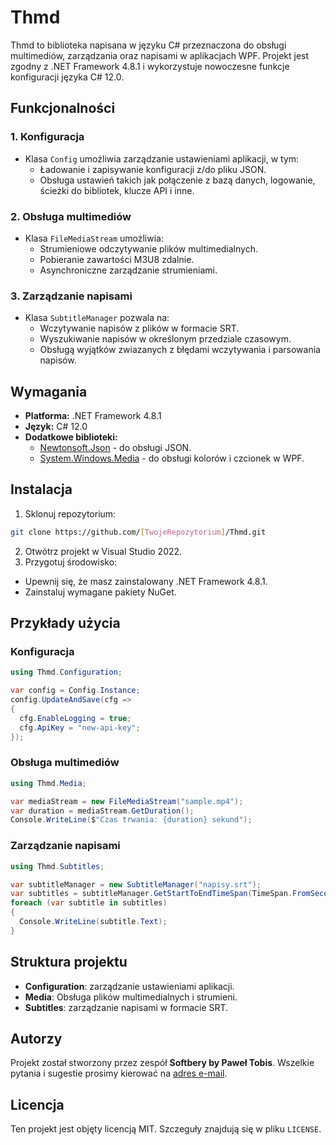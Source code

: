 # Thmd

Thmd to biblioteka napisana w języku C# przeznaczona do obsługi multimediów, zarządzania  oraz napisami w aplikacjach WPF. Projekt jest zgodny z .NET Framework 4.8.1 i wykorzystuje nowoczesne funkcje konfiguracji języka C# 12.0.

## Funkcjonalności

### 1. **Konfiguracja**
- Klasa `Config` umożliwia zarządzanie ustawieniami aplikacji, w tym:
  - Ładowanie i zapisywanie konfiguracji z/do pliku JSON.
  - Obsługa ustawień takich jak połączenie z bazą danych, logowanie, ścieżki do bibliotek, klucze API i inne.

### 2. **Obsługa multimediów**
- Klasa `FileMediaStream` umożliwia:
  - Strumieniowe odczytywanie plików multimedialnych.
  - Pobieranie zawartości M3U8 zdalnie.
  - Asynchroniczne zarządzanie strumieniami.

### 3. **Zarządzanie napisami**
- Klasa `SubtitleManager` pozwala na:
  - Wczytywanie napisów z plików w formacie SRT.
  - Wyszukiwanie napisów w określonym przedziale czasowym.
  - Obsługą wyjątków zwiazanych z błędami wczytywania i parsowania napisów.

## Wymagania

- **Platforma:** .NET Framework 4.8.1
- **Język:** C# 12.0
- **Dodatkowe biblioteki:**
  - [Newtonsoft.Json](https://www.nuget.org/packages/Newtonsoft.Json) - do obsługi JSON.
  - [System.Windows.Media](https://learn.microsoft.com/en-us/dotnet/api/system.windows.media) - do obsługi kolorów i czcionek w WPF.

## Instalacja

1. Sklonuj repozytorium:
```bash
git clone https://github.com/[TwojeRepozytorium]/Thmd.git
```
2. Otwótrz projekt w Visual Studio 2022.
3. Przygotuj środowisko:
- Upewnij się, że masz zainstalowany .NET Framework 4.8.1.
- Zainstaluj wymagane pakiety NuGet.

## Przykłady użycia

### Konfiguracja
```csharp
using Thmd.Configuration;

var config = Config.Instance; 
config.UpdateAndSave(cfg => 
{ 
  cfg.EnableLogging = true; 
  cfg.ApiKey = "new-api-key"; 
});
```

### Obsługa multimediów
```csharp
using Thmd.Media;

var mediaStream = new FileMediaStream("sample.mp4"); 
var duration = mediaStream.GetDuration(); 
Console.WriteLine($"Czas trwania: {duration} sekund");
```

### Zarządzanie napisami
```csharp
using Thmd.Subtitles;

var subtitleManager = new SubtitleManager("napisy.srt"); 
var subtitles = subtitleManager.GetStartToEndTimeSpan(TimeSpan.FromSeconds(0), TimeSpan.FromSeconds(60)); 
foreach (var subtitle in subtitles) 
{ 
  Console.WriteLine(subtitle.Text); 
}
```

## Struktura projektu

- **Configuration**: zarządzanie ustawieniami aplikacji.
- **Media**: Obsługa plików multimedialnych i strumieni.
- **Subtitles**: zarządzanie napisami w formacie SRT.

## Autorzy

Projekt został stworzony przez zespół **Softbery by Paweł Tobis**. Wszelkie pytania i sugestie prosimy kierować na [adres e-mail](mailto:kontakt@softbery.org).

## Licencja

Ten projekt jest objęty licencją MIT. Szczeguły znajdują się w pliku `LICENSE`.